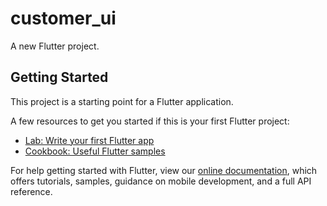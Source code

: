 # customer_ui

A new Flutter project.

## Getting Started

This project is a starting point for a Flutter application.

A few resources to get you started if this is your first Flutter project:

- [Lab: Write your first Flutter app](http://flutter.dev/docs/get-started/codelab)
- [Cookbook: Useful Flutter samples](http://flutter.dev/docs/cookbook)

For help getting started with Flutter, view our
[online documentation](http://flutter.dev/docs), which offers tutorials,
samples, guidance on mobile development, and a full API reference.
